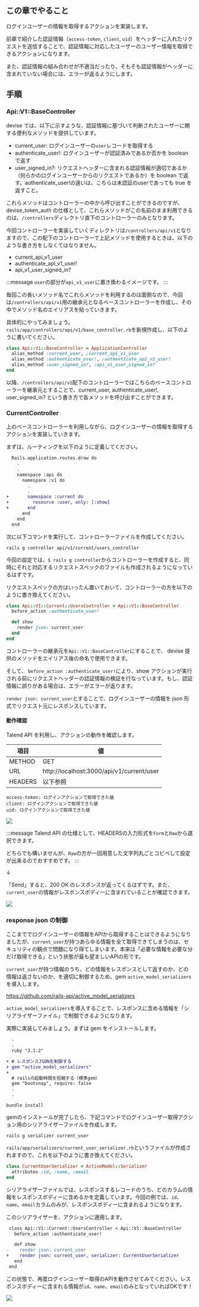 ## この章でやること

ログインユーザーの情報を取得するアクションを実装します。

前章で紹介した認証情報（`access-token`, `client`, `uid`）をヘッダーに入れたリクエストを送信することで、認証情報に対応したユーザーのユーザー情報を取得できるアクションになります。

また、認証情報の組み合わせが不適当だったり、そもそも認証情報がヘッダーに含まれていない場合には、エラーが返るようにします。

## 手順

### Api::V1::BaseController

devise では、以下に示すような、認証情報に基づいて判断されたユーザーに関する便利なメソッドを提供しています。

- current_user: ログインユーザーの`user`レコードを取得する
- authenticate_user!: ログインユーザーが認証済みであるか否かを boolean で返す
- user_signed_in?: リクエストヘッダーに含まれる認証情報が適切であるか（何らかのログインユーザーからのリクエストであるか）を boolean で返す。authenticate_user!の違いは、こちらは未認証のuserであっても true を返すこと。

これらメソッドはコントローラーの中から呼び出すことができるのですが、devise_token_auth の仕様として、これらメソッドがこの名前のまま利用できるのは、`/controllers`ディレクトリ直下のコントローラーのみとなります。

今回コントローラーを実装していくディレクトリは`/controllers/api/v1`となりますので、この配下のコントローラーで上記メソッドを使用するときは、以下のような書き方をしなくてはなりません。

- current_api_v1_user
- authenticate_api_v1_user!
- api_v1_user_signed_in?

:::message
`user`の部分が`api_v1_user`に置き換わるイメージです。
:::

毎回この長いメソッド名でこれらメソッドを利用するのは面倒なので、今回は`/controllers/api/v1`用の継承元となるベースコントローラーを作成し、その中でメソッド名のエイリアスを貼っていきます。

具体的にやってみましょう。`rails/app/controllers/api/v1/base_controller.rb`を新規作成し、以下のように書いてください。

```rb:rails/app/controllers/api/v1/base_controller.rb
class Api::V1::BaseController < ApplicationController
  alias_method :current_user, :current_api_v1_user
  alias_method :authenticate_user!, :authenticate_api_v1_user!
  alias_method :user_signed_in?, :api_v1_user_signed_in?
end
```

以降、`/controllers/api/v1`配下のコントローラーではこちらのベースコントローラーを継承元とすることで、current_user, authenticate_user!, user_signed_in? という書き方で各メソッドを呼び出すことができます。

### CurrentController

上のベースコントローラーを利用しながら、ログインユーザーの情報を取得するアクションを実装していきます。

まずは、ルーティングを以下のように定義してください。


```diff rb:rails/config/routes.rb
  Rails.application.routes.draw do
    .
    .
    namespace :api do
      namespace :v1 do
        .
        .
+       namespace :current do
+         resource :user, only: [:show]
+       end
      end
    end
  end
```

次に以下コマンドを実行して、コントローラーファイルを作成してください。

```sh:railsコンテナ
rails g controller api/v1/current/users_controller
```

今回の設定では、`$ rails g controller`からコントローラーを作成すると、同時にそれと対応するリクエストスペックのファイルも作成されるようになっているはずです。

リクエストスペックの方はいったん置いておいて、コントローラーの方を以下のように書き換えてください。

```rb:rails/app/controllers/api/v1/current/users_controller.rb
class Api::V1::Current::UsersController < Api::V1::BaseController
  before_action :authenticate_user!

  def show
    render json: current_user
  end
end
```

コントローラーの継承元を`Api::V1::BaseController`にすることで、 devise 提供のメソッドをエイリアス後の命名で使用できます。

そして、 `before_action :authenticate_user!`により、show アクションが実行される前にリクエストヘッダーの認証情報の検証を行なっています。もし、認証情報に誤りがある場合は、エラーがエラーが返ります。

`render json: current_user`とすることで、ログインユーザーの情報を json 形式でリクエスト元にレスポンスしています。

#### 動作確認

Talend API を利用し、アクションの動作を確認します。

|項目|値|
|---|---|
|METHOD|GET|
|URL|http://localhost:3000/api/v1/current/user|
|HEADERS|以下参照|

```:HEADERS
access-token: ログインアクションで取得できた値
client: ログインアクションで取得できた値
uid: ログインアクションで取得できた値
```

![](https://storage.googleapis.com/zenn-user-upload/3d05e02f30c9-20230712.png)

:::message
Talend API の仕様として、HEADERSの入力形式を`Form`と`Raw`から選択できます。

どちらでも構いませんが、`Raw`の方が一回用意した文字列丸ごとコピペして設定が出来るのでおすすめです。
:::

↓

「Send」すると、200 OK のレスポンスが返ってくるはずです。また、`current_user`の情報がレスポンスボディーに含まれていることが確認できます。

![](https://storage.googleapis.com/zenn-user-upload/16454f4ad0bd-20230712.png)

### response json の制御

ここまででログインユーザーの情報をAPIから取得することはできるようになりましたが、`current_user`が持つあらゆる情報を全て取得できてしまうのは、セキュリティの観点で問題になり得てしまいます。本来は「必要な情報を必要な分だけ取得できる」という状態が最も望ましいAPIの形です。

`current_user`が持つ情報のうち、どの情報をレスポンスとして返すのか、どの情報は返さないのか、を適切に制御するため、gem `active_model_serializers`を導入します。

https://github.com/rails-api/active_model_serializers

`active_model_serializers`を導入することで、レスポンスに含める情報を「シリアライザーファイル」で制御できるようになります。

実際に実装してみましょう。まずは gem をインストールします。

```diff :rails/Gemfile
  .
  .
  ruby "3.1.2"

+ # レスポンスJSONを制御する
+ gem "active_model_serializers"
+
  # railsの起動時間を短縮する（標準gem）
  gem "bootsnap", require: false
  .
  .
```

```sh:railsコンテナ
bundle install
```

gemのインストールが完了したら、下記コマンドでログインユーザー取得アクション用のシリアライザーファイルを作成します。

```sh:railsコンテナ
rails g serializer current_user
```

`rails/app/serializers/current_user_serializer.rb`というファイルが作成されますので、これを以下のように書き換えてください。

```rb:rails/app/serializers/current_user_serializer.rb
class CurrentUserSerializer < ActiveModel::Serializer
  attributes :id, :name, :email
end
```

シリアライザーファイルでは、レスポンスするレコードのうち、どのカラムの情報をレスポンスボディーに含めるかを定義しています。今回の例では、`id`、`name`、`email`カラムのみが、レスポンスボディーに含まれるようになります。

このシリアライザーを、アクションに適用します。

```diff rb:rails/app/controllers/api/v1/current/users_controller.rb
 class Api::V1::Current::UsersController < Api::V1::BaseController
   before_action :authenticate_user!

   def show
-    render json: current_user
+    render json: current_user, serializer: CurrentUserSerializer
   end
 end
```


この状態で、再度ログインユーザー取得のAPIを動作させてみてください。レスポンスボディーに含まれる情報が`id`、`name`、`email`のみとなっていればOKです！

![](https://storage.googleapis.com/zenn-user-upload/1b984e21c914-20230712.png)
